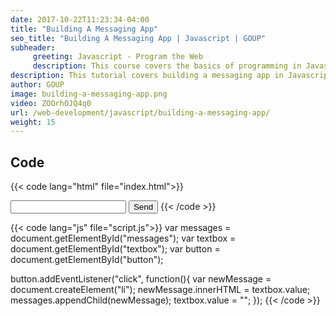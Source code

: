 ```yaml
---
date: 2017-10-22T11:23:34-04:00
title: "Building A Messaging App"
seo_title: "Building A Messaging App | Javascript | GOUP"
subheader:
     greeting: Javascript - Program the Web
     description: This course covers the basics of programming in Javascript. Work your way through the videos/articles and I'll teach you everything you need to know to make your website more responsive!
description: This tutorial covers building a messaging app in Javascript.
author: GOUP
image: building-a-messaging-app.png
video: ZOOrhOJQ4q0
url: /web-development/javascript/building-a-messaging-app/
weight: 15
---
```


## Code

{{< code lang="html" file="index.html">}}
<ul id="messages"></ul>
<input id="textbox" type="text">
<button id="button">Send</button>
<script src="script.js"></script>
{{< /code >}}

{{< code lang="js" file="script.js">}}
var messages = document.getElementById("messages");
var textbox = document.getElementById("textbox");
var button = document.getElementById("button");

button.addEventListener("click", function(){
     var newMessage = document.createElement("li");
     newMessage.innerHTML = textbox.value;
     messages.appendChild(newMessage);
     textbox.value = "";
});
{{< /code >}}